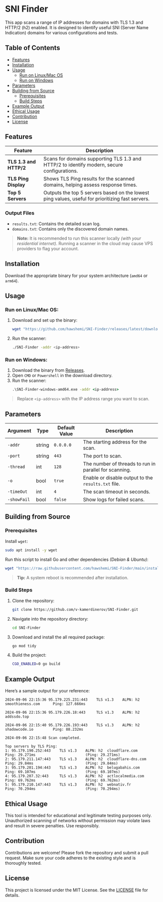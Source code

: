 
# SNI Finder

This app scans a range of IP addresses for domains with TLS 1.3 and HTTP/2 (h2) enabled. It is designed to identify useful SNI (Server Name Indication) domains for various configurations and tests.

## Table of Contents
- [Features](#features)
- [Installation](#installation)
- [Usage](#usage)
  - [Run on Linux/Mac OS](#run-on-linuxmac-os)
  - [Run on Windows](#run-on-windows)
- [Parameters](#parameters)
- [Building from Source](#building-from-source)
  - [Prerequisites](#prerequisites)
  - [Build Steps](#build-steps)
- [Example Output](#example-output)
- [Ethical Usage](#ethical-usage)
- [Contribution](#contribution)
- [License](#license)

## Features

| Feature                | Description                                              |
|------------------------|----------------------------------------------------------|
| **TLS 1.3 and HTTP/2** | Scans for domains supporting TLS 1.3 and HTTP/2 to identify modern, secure configurations. |
| **TLS Ping Display**   | Shows TLS Ping results for the scanned domains, helping assess response times. |
| **Top 5 Servers**      | Outputs the top 5 servers based on the lowest ping values, useful for prioritizing fast servers. |

### Output Files
- `results.txt`: Contains the detailed scan log.
- `domains.txt`: Contains only the discovered domain names.

> **Note:** It is recommended to run this scanner locally _(with your residential internet)_. Running a scanner in the cloud may cause VPS providers to flag your account.

## Installation

Download the appropriate binary for your system architecture (`amd64` or `arm64`).

## Usage

### Run on Linux/Mac OS:

1. Download and set up the binary:
    ```bash
    wget "https://github.com/hawshemi/SNI-Finder/releases/latest/download/SNI-Finder-$(uname -s | tr A-Z a-z)-amd64" -O SNI-Finder && chmod +x SNI-Finder
    ```
2. Run the scanner:
    ```bash
    ./SNI-Finder -addr <ip-address>
    ```

### Run on Windows:

1. Download the binary from [Releases](https://github.com/hawshemi/SNI-Finder/releases/latest).
2. Open `CMD` or `Powershell` in the download directory.
3. Run the scanner:
    ```cmd
    .\SNI-Finder-windows-amd64.exe -addr <ip-address>
    ```

> Replace `<ip-address>` with the IP address range you want to scan.

## Parameters

| Argument       | Type    | Default Value | Description                                         |
|----------------|---------|---------------|-----------------------------------------------------|
| `-addr`        | string  | `0.0.0.0`     | The starting address for the scan.                  |
| `-port`        | string  | `443`         | The port to scan.                                   |
| `-thread`      | int     | `128`         | The number of threads to run in parallel for scanning. |
| `-o`           | bool    | `true`        | Enable or disable output to the `results.txt` file. |
| `-timeOut`     | int     | `4`           | The scan timeout in seconds.                        |
| `-showFail`    | bool    | `false`       | Show logs for failed scans.                         |

## Building from Source

### Prerequisites

Install `wget`:
```bash
sudo apt install -y wget
```

Run this script to install Go and other dependencies _(Debian & Ubuntu)_:
```bash
wget "https://raw.githubusercontent.com/hawshemi/SNI-Finder/main/install-go.sh" -O install-go.sh && chmod +x install-go.sh && bash install-go.sh
```
> **Tip:** A system reboot is recommended after installation.

### Build Steps

1. Clone the repository:
    ```bash
    git clone https://github.com/v-kamerdinerov/SNI-Finder.git 
    ```
2. Navigate into the repository directory:
    ```bash
    cd SNI-Finder 
    ```
3. Download and install the all required package:
    ```bash
    go mod tidy
    ```
4. Build the project:
    ```bash
    CGO_ENABLED=0 go build
    ```

## Example Output

Here’s a sample output for your reference:

```
2024-09-06 22:15:36 95.179.225.231:443    TLS v1.3    ALPN: h2  smoothieness.com      Ping: 127.666ms                     

2024-09-06 22:15:36 95.179.226.18:443     TLS v1.3    ALPN: h2  addssdo.top           

2024-09-06 22:15:40 95.179.226.193:443    TLS v1.3    ALPN: h2  shadowcode.io         Ping: 88.232ms                      

2024-09-06 22:15:48 Scan completed.

Top servers by TLS Ping:
1: 95.179.190.252:443    TLS v1.3    ALPN: h2  cloudflare.com        Ping: 29.271ms                       (Ping: 29.271ms)
2: 95.179.211.147:443    TLS v1.3    ALPN: h2  cloudflare-dns.com    Ping: 29.84ms                        (Ping: 29.84ms)
3: 95.179.201.194:443    TLS v1.3    ALPN: h2  belugabahis.com       Ping: 69.107ms                       (Ping: 69.107ms)
4: 95.179.207.32:443     TLS v1.3    ALPN: h2  actlocalmedia.com     Ping: 69.762ms                       (Ping: 69.762ms)
5: 95.179.210.147:443    TLS v1.3    ALPN: h2  webnativ.fr           Ping: 70.294ms                       (Ping: 70.294ms)
```

## Ethical Usage

This tool is intended for educational and legitimate testing purposes only. Unauthorized scanning of networks without permission may violate laws and result in severe penalties. Use responsibly.

## Contribution

Contributions are welcome! Please fork the repository and submit a pull request. Make sure your code adheres to the existing style and is thoroughly tested.

## License

This project is licensed under the MIT License. See the [LICENSE](LICENSE) file for details.
